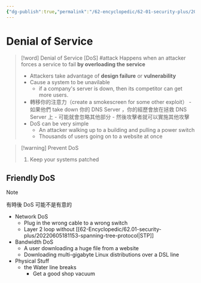 ```yaml
---
{"dg-publish":true,"permalink":"/62-encyclopedic/62-01-security-plus/20220606122813-denial-of-service/","dgHomeLink":true,"dgPassFrontmatter":false}
---
```



# Denial of Service

>[!word] Denial of Service [DoS] #attack
> Happens when an attacker forces a service to fail **by overloading the service** 
>- Attackers take advantage of **design failure** or **vulnerability**
>- Cause a system to be unavilable
>    - if a company's server is down, then its competitor can get more users.
>- 轉移你的注意力（create a smokescreen for some other exploit）
>        - 如果他們 take down 你的 DNS Server ，你的經歷會放在拯救 DNS Server 上
>        - 可能就會忽略其他部分
>        - 然後攻擊者就可以實施其他攻擊
>- DoS can be very simple 
>    - An attacker walking up to a building and pulling a power switch 
>    - Thousands of users going on to a website at once 

> [!warning] Prevent DoS 
> 1. Keep your systems patched 

## Friendly DoS

> [!note] 
> 有時後 DoS 可能不是有意的
> - Network DoS 
>     - Plug in the wrong cable to a wrong switch 
>     - Layer 2 loop without [[62-Encyclopedic/62.01-security-plus/20220605181153-spanning-tree-protocol|STP]]
> - Bandwidth DoS 
>     - A user downloading a huge file from a website 
>     - Downloading multi-gigabyte Linux distributions over a DSL line 
> - Physical Stuff 
>     - the Water line breaks 
>         - Get a good shop vacuum 
